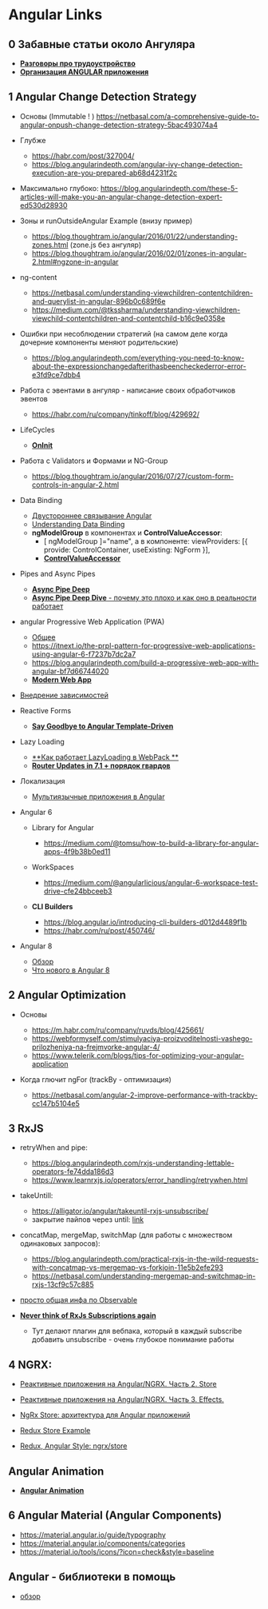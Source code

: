 # Angular Links

## 0 Забавные статьи около Ангуляра
- [**Разговоры про трудоустройство**](https://medium.com/@michelestieven/angular-recurring-problems-i-face-as-a-front-end-consultant-d2a9c1826a3a)
- [**Организация ANGULAR приложения**](https://frontend.consulting/building-an-enterprise-grade-angular-project-structure)


## 1 Angular Change Detection Strategy
- Основы (Immutable ! ) https://netbasal.com/a-comprehensive-guide-to-angular-onpush-change-detection-strategy-5bac493074a4
- Глубже
	- https://habr.com/post/327004/
	- https://blog.angularindepth.com/angular-ivy-change-detection-execution-are-you-prepared-ab68d4231f2c
- Максимально глубоко: https://blog.angularindepth.com/these-5-articles-will-make-you-an-angular-change-detection-expert-ed530d28930

- Зоны и runOutsideAngular Example (внизу пример)
	- https://blog.thoughtram.io/angular/2016/01/22/understanding-zones.html   (zone.js без ангуляр)
	- https://blog.thoughtram.io/angular/2016/02/01/zones-in-angular-2.html#ngzone-in-angular

- ng-content
	- https://netbasal.com/understanding-viewchildren-contentchildren-and-querylist-in-angular-896b0c689f6e
	- https://medium.com/@tkssharma/understanding-viewchildren-viewchild-contentchildren-and-contentchild-b16c9e0358e

- Ошибки при несоблюдении стратегий (на самом деле когда дочерние компоненты меняют родительские)  
	- https://blog.angularindepth.com/everything-you-need-to-know-about-the-expressionchangedafterithasbeencheckederror-error-e3fd9ce7dbb4

- Работа с эвентами в ангуляр - написание своих обработчиков эвентов
	- https://habr.com/ru/company/tinkoff/blog/429692/

- LifeCycles
	- [**OnInit**](https://ultimatecourses.com/blog/exploring-angular-lifecycle-hooks-oninit)

- Работа с Validators и Формами и NG-Group
	- https://blog.thoughtram.io/angular/2016/07/27/custom-form-controls-in-angular-2.html
	
- Data Binding
	- [Двустороннее связывание Angular](https://habr.com/ru/post/453696/)
	- [Understanding Data Binding](https://blog.bitsrc.io/data-binding-in-angular-cbc433481cec)
	- **ngModelGroup** в компонентах и **ControlValueAccessor**:
		- [ ngModelGroup ]="name", а в компоненте: viewProviders: [{ provide: ControlContainer, useExisting: NgForm }],
		- [**ControlValueAccessor**](https://habr.com/ru/company/tinkoff/blog/443714/)

- Pipes and Async Pipes
	- [**Async Pipe Deep**](https://medium.com/better-programming/angular-rxjs-async-pipe-deep-dive-2510b56f793a)
	- [**Async Pipe Deep Dive** - почему это плохо и как оно в реальности работает](https://medium.com/@erxk_verduin/angular-rxjs-async-pipe-deep-dive-2510b56f793a)

- angular Progressive Web Application (PWA)
	- [Общее](https://habr.com/ru/post/303626/)
	- https://itnext.io/the-prpl-pattern-for-progressive-web-applications-using-angular-6-f7237b7dc2a7
	- https://blog.angularindepth.com/build-a-progressive-web-app-with-angular-bf7d66744020
	- [**Modern Web App**](https://habr.com/ru/post/432368/)

- [Внедрение зависимостей](https://habr.com/ru/post/429342/)

- Reactive Forms  
	- [**Say Goodbye to Angular Template-Driven**](https://netbasal.com/why-its-time-to-say-goodbye-to-angular-template-driven-forms-350c11d004b)

- Lazy Loading  
	- [**Как работает LazyLoading в WebPack **](https://ultimatecourses.com/blog/lazy-loading-angular-code-splitting-webpack)
	- [**Router Updates in 7.1 + порядок гвардов**](https://blog.angularindepth.com/new-in-angular-v7-1-updates-to-the-router-fd67d526ad05)

- Локализация
	- [Мультиязычные приложения в Angular](https://habr.com/ru/post/446402/)


- Angular 6
	- Library for Angular
		- https://medium.com/@tomsu/how-to-build-a-library-for-angular-apps-4f9b38b0ed11  

	- WorkSpaces
		- https://medium.com/@angularlicious/angular-6-workspace-test-drive-cfe24bbceeb3  

	- **CLI Builders**  
		- https://blog.angular.io/introducing-cli-builders-d012d4489f1b
		- https://habr.com/ru/post/450746/

- Angular 8
	- [Обзор](https://medium.com/webbdev/angular-4c42d86eaa62)
	- [Что нового в Angular 8](https://habr.com/ru/post/455493/)



## 2 Angular Optimization 
- Основы
	- https://m.habr.com/ru/company/ruvds/blog/425661/
	- https://webformyself.com/stimulyaciya-proizvoditelnosti-vashego-prilozheniya-na-frejmvorke-angular-4/
	- https://www.telerik.com/blogs/tips-for-optimizing-your-angular-application

- Когда глючит ngFor  (trackBy - оптимизация)
	- https://netbasal.com/angular-2-improve-performance-with-trackby-cc147b5104e5
		


## 3 RxJS
- retryWhen and pipe:
	- https://blog.angularindepth.com/rxjs-understanding-lettable-operators-fe74dda186d3 
	- https://www.learnrxjs.io/operators/error_handling/retrywhen.html
- takeUntill:
	- https://alligator.io/angular/takeuntil-rxjs-unsubscribe/
	- закрытие пайпов через until: [link](https://medium.com/@benlesh/rxjs-dont-unsubscribe-6753ed4fda87)

- concatMap, mergeMap, switchMap (для работы с множеством одинаковых запросов):
	- https://blog.angularindepth.com/practical-rxjs-in-the-wild-requests-with-concatmap-vs-mergemap-vs-forkjoin-11e5b2efe293
	- https://netbasal.com/understanding-mergemap-and-switchmap-in-rxjs-13cf9c57c885

- [просто общая инфа по Observable](https://habr.com/post/337512/) 
- [**Never think of RxJs Subscriptions again**](https://blog.angularindepth.com/having-fun-with-angular-and-typescript-transformers-2c2296845c56)
	- Тут делают плагин для вебпака, который в каждый subscribe добавить unsubscribe - очень глубокое понимание работы

## 4 NGRX:  
- [Реактивные приложения на Angular/NGRX. Часть 2. Store](https://medium.com/@demyanyuk/%D1%80%D0%B5%D0%B0%D0%BA%D1%82%D0%B8%D0%B2%D0%BD%D1%8B%D0%B5-%D0%BF%D1%80%D0%B8%D0%BB%D0%BE%D0%B6%D0%B5%D0%BD%D0%B8%D1%8F-%D0%BD%D0%B0-angular-ngrx-%D1%87%D0%B0%D1%81%D1%82%D1%8C-2-1412bc9adf17)
- [Реактивные приложения на Angular/NGRX. Часть 3. Effects.](https://medium.com/@demyanyuk/%D1%80%D0%B5%D0%B0%D0%BA%D1%82%D0%B8%D0%B2%D0%BD%D1%8B%D0%B5-%D0%BF%D1%80%D0%B8%D0%BB%D0%BE%D0%B6%D0%B5%D0%BD%D0%B8%D1%8F-%D0%BD%D0%B0-angular-ngrx-%D1%87%D0%B0%D1%81%D1%82%D1%8C-3-effects-6f4b34dfa289)
- [NgRx Store: архитектура для Angular приложений](https://golosay.net/ngrx-store-architecture/)

- [Redux Store Example](https://www.telerik.com/blogs/building-a-food-store-using-redux-and-angular)
- [Redux, Angular Style: ngrx/store](https://blog.usejournal.com/redux-angular-style-ngrx-store-b2876280708e)
		
## Angular Animation
- [**Angular Animation**](https://medium.com/@GrandSchtroumpf/a-journey-into-angular-animation-f3360739c705)

## 6 Angular Material (Angular Components)
- https://material.angular.io/guide/typography  
- https://material.angular.io/components/categories  
- https://material.io/tools/icons/?icon=check&style=baseline  


## Angular - библиотеки в помощь
- [обзор](https://www.telerik.com/blogs/17-angular-libraries-you-should-know-about)
